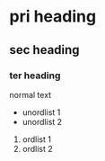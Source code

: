 # pri heading
## sec heading
### ter heading

normal text

* unordlist 1
* unordlist 2

1. ordlist 1
2. ordlist 2

<!-- is there a way to comment?
-->
